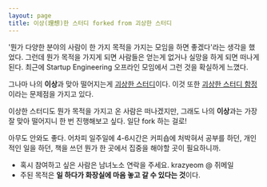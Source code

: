 ```yaml
---
layout: page
title: 이상(理想)한 스터디 forked from 괴상한 스터디 
---
```



'뭔가 다양한 분야의 사람이 한 가지 목적을 가지는 모임을 하면 좋겠다'라는 생각을 했었다. 그런데 뭔가 목적을 가지게 되면 사람들은 얻는게 없거나 실망을 하게 되면 떠나게 된다. 최근에 Startup Engineering 오프라인 모임에서 그런 것을 확실하게 느꼈다. 

그나마 나의 **이상**과 맞아 떨어지는게 [괴상한 스터디](http://goo.gl/vSFe8p)이다. 이것 또한 [괴상한 스터디 함정](http://goo.gl/frKmIw)이라는 문제점을 가지고 있다.

이상한 스터디도 뭔가 목적을 가지고 온 사람은 떠나겠지만, 그래도 나의 **이상**과는 가장 잘 맞아 떨어지니 한 번 진행해보고 싶다. 일단 fork 하는 걸로! 

아무도 안와도 좋다. 어차피 일주일에 4-6시간은 커피숍에 처박혀서 공부를 하던, 개인적인 일을 하던, 책을 쓰던 뭔가 한 곳에서 집중을 해야할 곳이 필요하니까. 

- 혹시 참여하고 싶은 사람은 남녀노소 연락을 주세요. krazyeom @ 쥐메일 
- 주된 목적은 **일 하다가 화장실에 마음 놓고 갈 수 있다는 것**이다.
